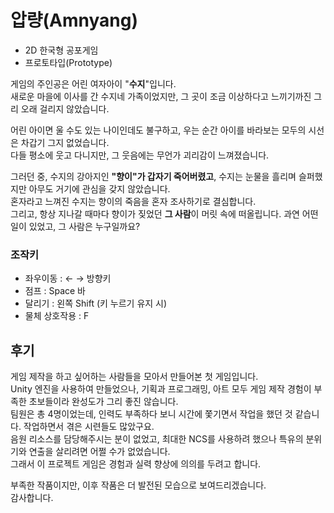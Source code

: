 # 압량(Amnyang)
* 2D 한국형 공포게임
* 프로토타입(Prototype)  

게임의 주인공은 어린 여자아이 "**수지**"입니다.  
새로운 마을에 이사를 간 수지네 가족이었지만, 그 곳이 조금 이상하다고 느끼기까진 그리 오래 걸리지 않았습니다.

어린 아이면 울 수도 있는 나이인데도 불구하고, 우는 순간 아이를 바라보는 모두의 시선은 차갑기 그지 없었습니다.  
다들 평소에 웃고 다니지만, 그 웃음에는 무언가 괴리감이 느껴졌습니다.

그러던 중, 수지의 강아지인 **"향이"가 갑자기 죽어버렸고**, 수지는 눈물을 흘리며 슬퍼했지만 아무도 거기에 관심을 갖지 않았습니다.  
혼자라고 느껴진 수지는 향이의 죽음을 혼자 조사하기로 결심합니다.  
그리고, 항상 지나갈 때마다 향이가 짖었던 **그 사람**이 머릿 속에 떠올립니다.
과연 어떤 일이 있었고, 그 사람은 누구일까요?  

### 조작키
* 좌우이동 : ← → 방향키
* 점프 : Space 바
* 달리기 : 왼쪽 Shift (키 누르기 유지 시)
* 물체 상호작용 : F 


## 후기  
게임 제작을 하고 싶어하는 사람들을 모아서 만들어본 첫 게임입니다.  
Unity 엔진을 사용하여 만들었으나, 기획과 프로그래밍, 아트 모두 게임 제작 경험이 부족한 초보들이라 완성도가 그리 좋진 않습니다.  
팀원은 총 4명이었는데, 인력도 부족하다 보니 시간에 쫓기면서 작업을 했던 것 같습니다. 작업하면서 겪은 시련들도 많았구요.  
음원 리소스를 담당해주시는 분이 없었고, 최대한 NCS를 사용하려 했으나 특유의 분위기와 연출을 살리려면 어쩔 수가 없었습니다.  
그래서 이 프로젝트 게임은 경험과 실력 향상에 의의를 두려고 합니다.  

부족한 작품이지만, 이후 작품은 더 발전된 모습으로 보여드리겠습니다.  
감사합니다.

